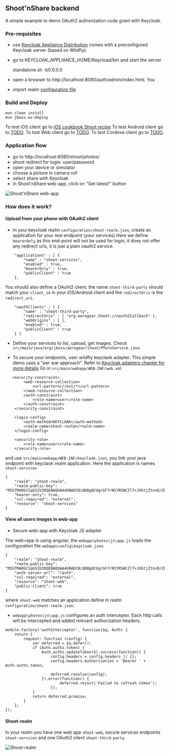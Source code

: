 ## Shoot'nShare backend
A simple example to demo OAuth2 authorization code grant with Keycloak.


### Pre-requisites

* use [Keycloak Appliance Distribution](http://docs.jboss.org/keycloak/docs/1.0-final/userguide/html/server-installation.html#Appliance_install) comes with a preconfigured Keycloak server (based on Wildfly). 

* go to KEYCLOAK_APPLIANCE_HOME/Keycload/bin and start the server
	
	standalone.sh -b0.0.0.0

* open a browser to http://localhost:8080/auth/admin/index.html. You

* import realm [configuration file](configuration/shoot-realm.json)

### Build and Deploy

	mvn clean install
	mvn jboss-as:deploy

To test iOS client go to [iOS cookbook Shoot recipe](https://github.com/aerogear/aerogear-ios-cookbook/tree/swift/Shoot)
To test Android client go to [TODO]().
To test Web client go to [TODO]().
To test Cordova client go to [TODO]().

### Application flow

* go to http://localhost:8080/shoot/photos/
* shoot redirect for login: user/password
* open your device or simulator
* choose a picture in camera roll
* select share with Keycloak
* in Shoot'nShare web-app, click on "Get latest!" button


![Shoot'nShare web-app](https://github.com/corinnekrych/aerogear-backend-cookbook/raw/master/Shoot/Shoot_web-app.png "Shoot web-app")

### How does it work?

#### Upload from your phone with OAuth2 client

* In your keycloak realm ```configuration/shoot-realm.json```, create an application for your rest endpoint (your services)
Here we define ```bearerOnly``` as this end-point will not be used for login, it does not offer any redirect urls, it is just a plain oauth2 service.

```
    "applications" : [ {
        "name" : "shoot-services",
        "enabled" : true,
        "bearerOnly" : true,
        "publicClient" : true
    },
```

You should also define a OAuht2 client, the name ```shoot-third-party``` should match your ```client_id``` in your iOS/Android client and the ```redirectUris``` is the ```redirect_uri```.

```
    "oauthClients" : [ {
        "name" : "shoot-third-party",
        "redirectUris" : [ "org.aerogear.Shoot://oauth2Callback" ],
        "webOrigins" : [ ],
        "enabled" : true,
        "publicClient" : true
    } ]
```

* Define your services to list, upload, get images. Check ```src/main/java/org/jboss/aerogear/shoot/PhotoService.java```

* To secure your endpoints, user wildfly keyclaok adapter. This simple demo uses a "per war approach". Refer to [Keycloak adapters chapter for more details](http://docs.jboss.org/keycloak/docs/1.0-final/userguide/html/ch07.html)
Go in ```src/main/webapp/WEB-INF/web.xml```

```
   <security-constraint>
        <web-resource-collection>
            <url-pattern>/rest/*</url-pattern>
        </web-resource-collection>
        <auth-constraint>
            <role-name>user</role-name>
        </auth-constraint>
    </security-constraint>

    <login-config>
        <auth-method>KEYCLOAK</auth-method>
        <realm-name>shoot-realm</realm-name>
    </login-config>

    <security-role>
        <role-name>user</role-name>
    </security-role>
```

and use ```src/main/webapp/WEB-INF/keycloak.json```, you link your java endpoint with keyclaok realm application. Here the application is names ```shoot-services```

```
{
    "realm": "shoot-realm",
    "realm-public-key": "MIGfMA0GCSqGSIb3DQEBAQUAA4GNADCBiQKBgQCUgrGF7rNIYRSWCZlT+JXGtjZtnn8/ZObzW12YSoRBUJ0mm6wzO6p8+aQYMXvtvB88zeWBD9+uZh8gWj+iOqByWCfX0Wez+mVK8ofhAsGniv631u+wmDESLrLvROX12r1fzmmVJYWOzEGW4v2Xmahl/6gHnzV0mHZfmJXEOniHqwIDAQAB",
    "bearer-only": true,
    "ssl-required": "external",
    "resource": "shoot-services"
}
```

#### View all users images in web-app

* Secure web-app with Keycloak JS adapter

The web=app is using angular, the ```webapp\photos\js\app.js``` loads the configuration file ```webapp\config\keycloak.json```.

```
{
    "realm": "shoot-realm",
    "realm-public-key": "MIGfMA0GCSqGSIb3DQEBAQUAA4GNADCBiQKBgQCUgrGF7rNIYRSWCZlT+JXGtjZtnn8/ZObzW12YSoRBUJ0mm6wzO6p8+aQYMXvtvB88zeWBD9+uZh8gWj+iOqByWCfX0Wez+mVK8ofhAsGniv631u+wmDESLrLvROX12r1fzmmVJYWOzEGW4v2Xmahl/6gHnzV0mHZfmJXEOniHqwIDAQAB",
    "auth-server-url": "/auth",
    "ssl-required": "external",
    "resource": "shoot-web",
    "public-client": true
}
```

where ```shoot-web``` matches an application define in realm ```configuration/shoot-realm.json```.

*  ```webapp\photos\js\app.js``` configures an auth intercepter. Each http calls will be intercepted and added relevant authorization headers. 

```
module.factory('authInterceptor', function($q, Auth) {
    return {
        request: function (config) {
            var deferred = $q.defer();
            if (Auth.authz.token) {
                Auth.authz.updateToken(5).success(function() {
                    config.headers = config.headers || {};
                    config.headers.Authorization = 'Bearer ' + Auth.authz.token;

                    deferred.resolve(config);
                }).error(function() {
                        deferred.reject('Failed to refresh token');
                    });
            }
            return deferred.promise;
        }
    };
});
```


#### Shoot-realm

In your realm you have one web app ```shoot-web```, secure services endpoints ```shoot-services``` and one OAuth2 client ```shoot-third-party```.

![Shoot-realm](https://github.com/corinnekrych/aerogear-backend-cookbook/raw/master/Shoot/shoot-realm.png "Shoot-realm")

